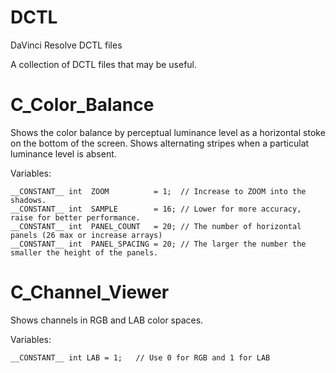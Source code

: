 # DCTL
DaVinci Resolve DCTL files

A collection of DCTL files that may be useful.

# C_Color_Balance

Shows the color balance by perceptual luminance level as a horizontal stoke on the bottom of the screen. Shows alternating stripes when a particulat luminance level is absent.

Variables:
````
__CONSTANT__ int  ZOOM          = 1;  // Increase to ZOOM into the shadows.
__CONSTANT__ int  SAMPLE        = 16; // Lower for more accuracy, raise for better performance.
__CONSTANT__ int  PANEL_COUNT   = 20; // The number of horizontal panels (26 max or increase arrays)
__CONSTANT__ int  PANEL_SPACING = 20; // The larger the number the smaller the height of the panels. 
````

# C_Channel_Viewer

Shows channels in RGB and LAB color spaces.

Variables:
````
__CONSTANT__ int LAB = 1;   // Use 0 for RGB and 1 for LAB
````

